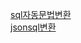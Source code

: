 [sql자동문법변환](http://www.sqlines.com/online)  
[jsonsql변환](https://sqlizer.io/?utm_source=json2sql_blog)
